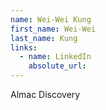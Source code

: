 ```yaml
---
name: Wei-Wei Kung
first_name: Wei-Wei
last_name: Kung
links:
  - name: LinkedIn
    absolute_url: 
---
```

Almac Discovery
